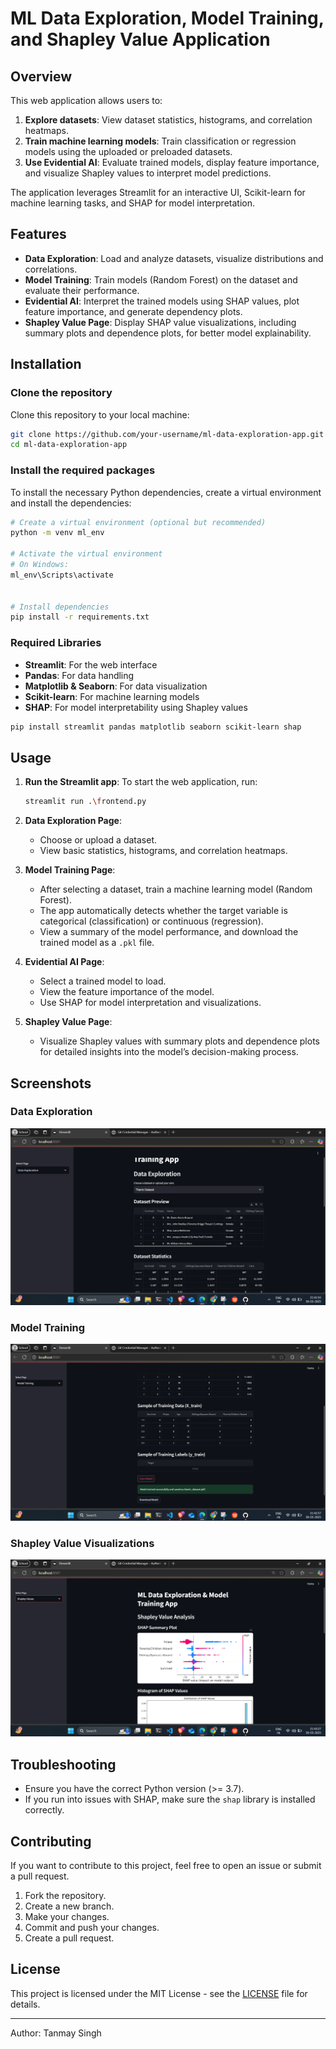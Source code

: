 

# ML Data Exploration, Model Training, and Shapley Value Application

## Overview
This web application allows users to:
1. **Explore datasets**: View dataset statistics, histograms, and correlation heatmaps.
2. **Train machine learning models**: Train classification or regression models using the uploaded or preloaded datasets.
3. **Use Evidential AI**: Evaluate trained models, display feature importance, and visualize Shapley values to interpret model predictions.

The application leverages Streamlit for an interactive UI, Scikit-learn for machine learning tasks, and SHAP for model interpretation.

## Features
- **Data Exploration**: Load and analyze datasets, visualize distributions and correlations.
- **Model Training**: Train models (Random Forest) on the dataset and evaluate their performance.
- **Evidential AI**: Interpret the trained models using SHAP values, plot feature importance, and generate dependency plots.
- **Shapley Value Page**: Display SHAP value visualizations, including summary plots and dependence plots, for better model explainability.

## Installation

### Clone the repository
Clone this repository to your local machine:

```bash
git clone https://github.com/your-username/ml-data-exploration-app.git
cd ml-data-exploration-app
```

### Install the required packages
To install the necessary Python dependencies, create a virtual environment and install the dependencies:

```bash
# Create a virtual environment (optional but recommended)
python -m venv ml_env

# Activate the virtual environment
# On Windows:
ml_env\Scripts\activate


# Install dependencies
pip install -r requirements.txt
```

### Required Libraries
- **Streamlit**: For the web interface
- **Pandas**: For data handling
- **Matplotlib & Seaborn**: For data visualization
- **Scikit-learn**: For machine learning models
- **SHAP**: For model interpretability using Shapley values



```bash
pip install streamlit pandas matplotlib seaborn scikit-learn shap
```

## Usage

1. **Run the Streamlit app**:
   To start the web application, run:

   ```bash
   streamlit run .\frontend.py
   ```

2. **Data Exploration Page**:
   - Choose or upload a dataset.
   - View basic statistics, histograms, and correlation heatmaps.

3. **Model Training Page**:
   - After selecting a dataset, train a machine learning model (Random Forest).
   - The app automatically detects whether the target variable is categorical (classification) or continuous (regression).
   - View a summary of the model performance, and download the trained model as a `.pkl` file.

4. **Evidential AI Page**:
   - Select a trained model to load.
   - View the feature importance of the model.
   - Use SHAP for model interpretation and visualizations.

5. **Shapley Value Page**:
   - Visualize Shapley values with summary plots and dependence plots for detailed insights into the model’s decision-making process.

## Screenshots

### Data Exploration
![Data Exploration Screenshot](https://github.com/PriyanshuRai2108/Streamlit-ML-app/blob/main/image/1.png)

### Model Training
![Model Training Screenshot](https://github.com/PriyanshuRai2108/Streamlit-ML-app/blob/main/image/3.png)

### Shapley Value Visualizations
![Shapley Value Screenshot](https://github.com/PriyanshuRai2108/Streamlit-ML-app/blob/main/image/4.png)

## Troubleshooting
- Ensure you have the correct Python version (>= 3.7).
- If you run into issues with SHAP, make sure the `shap` library is installed correctly.

## Contributing
If you want to contribute to this project, feel free to open an issue or submit a pull request. 

1. Fork the repository.
2. Create a new branch.
3. Make your changes.
4. Commit and push your changes.
5. Create a pull request.

## License
This project is licensed under the MIT License - see the [LICENSE](LICENSE) file for details.




---
Author: Tanmay Singh

